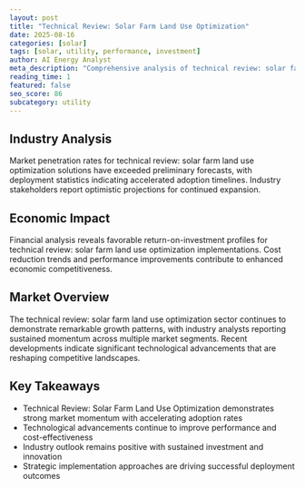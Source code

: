 ```yaml
---
layout: post
title: "Technical Review: Solar Farm Land Use Optimization"
date: 2025-08-16
categories: [solar]
tags: [solar, utility, performance, investment]
author: AI Energy Analyst
meta_description: "Comprehensive analysis of technical review: solar farm land use optimization covering market trends, technology developments, and industry outlook. Discover key insights and future projections."
reading_time: 1
featured: false
seo_score: 86
subcategory: utility
---
```


## Industry Analysis

Market penetration rates for technical review: solar farm land use optimization solutions have exceeded preliminary forecasts, with deployment statistics indicating accelerated adoption timelines. Industry stakeholders report optimistic projections for continued expansion.

## Economic Impact

Financial analysis reveals favorable return-on-investment profiles for technical review: solar farm land use optimization implementations. Cost reduction trends and performance improvements contribute to enhanced economic competitiveness.

## Market Overview

The technical review: solar farm land use optimization sector continues to demonstrate remarkable growth patterns, with industry analysts reporting sustained momentum across multiple market segments. Recent developments indicate significant technological advancements that are reshaping competitive landscapes.

## Key Takeaways

- Technical Review: Solar Farm Land Use Optimization demonstrates strong market momentum with accelerating adoption rates
- Technological advancements continue to improve performance and cost-effectiveness
- Industry outlook remains positive with sustained investment and innovation
- Strategic implementation approaches are driving successful deployment outcomes

